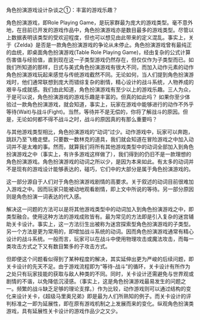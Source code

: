 角色扮演游戏设计杂谈之①：丰富的游戏乐趣？

角色扮演游戏，即Role Playing Game，是玩家群最为庞大的游戏类型。毫不意外地，在目前已开发的游戏作品中，角色扮演游戏亦是数目最多的游戏类型。尽管以上数据表明该类型的受欢迎程度，但也可以想见由此带来的定义混乱。事实上，关于《Zelda》是否是一款角色扮演游戏的争论从未停止。角色扮演游戏曾有最纯正的血统，即桌面角色扮演游戏(Table Role Playing Game)，经由复杂的公式计算伤害值与经验值，直到现在这一子类型游戏仍然存在，但仅仅作为子类型而已。如我们所知道的那样，日式与美式角色扮演游戏有很大不同，而加入动作元素的动作角色扮演游戏玩起来感觉与传统游戏截然不同。无论如何，当人们提到角色扮演游戏时，他们通常联想到庞大而错综复杂的剧情，精心设计的战斗系统，人物养成的艰辛与成就感。我们由此知道，角色扮演游戏有至少以上的游戏乐趣。三人为众，于是可以说，角色扮演游戏的游戏乐趣是丰富的。但真的如此吗？
如果你至少体验过一款角色扮演游戏，就会知道，事实上，玩家在游戏中能够进行的动作不外乎等待(Wait)与战斗(Fight)。当然，等待并不是无偿的，你将了解战斗的原因。但是，无论如何都不得不战斗之时，战斗的原因真的有那么重要吗？

与其他游戏类型相比，角色扮演游戏的“动词”过少。动作游戏中，玩家可以奔跑，跳跃乃至飞檐走壁。只要数一数林克的道具，我们就会知道在冒险游戏之中加入动词并不是太难的事。然而，就算我们将所有其他游戏类型中的动词全部加入到角色扮演游戏之中（事实上，有许多游戏这样做了），我们得到的仍旧不是一款理想的角色扮演游戏。角色扮演游戏的动词之所以少，是因为本来如此。有太多的动词并不是现有的游戏设计能够表达的，碰巧，它们中的大部分是属于角色扮演游戏的。

这一部分源自于人们对于角色扮演游戏剧情的高要求。关于叙述的动词目前很难加入游戏之中。因而玩家只能被动地观看剧情，即上文中所说的等待。另一部分原因则是角色扮演一词表达的代入感。

解决这一问题的方法可以是将其他游戏类型中的动词加入到角色扮演游戏之中，即类型融合。使用这种方法的游戏成败皆有。最为常见的方法即是引入复杂的迷宫辅助关卡设计。事实上，这一方法衍生出被称为迷宫探索型角色扮演游戏的子类型。另一个方法是更为常用的，即增加战斗系统的动词。因而角色扮演游戏通常有精心设计的战斗系统。一般而言，玩家可以在战斗中使用物理攻击或魔法攻击，而每一类攻击方式之下又有数目繁多的子攻击方式。

但即便这个问题看似得到了某种程度的解决，其实延伸出更为严峻的后续问题，即关卡设计的先天不足。由于游戏流程即为“等待-战斗”的循环，关卡设计有所作为之处只有玩家技能的获取与敌人种类的不同。同时，关卡设计还需避免与世界观或剧情的不谐，以免降低沉浸感。（事实上，这是角色扮演游戏最易发生的问题之一。频繁的战斗缺乏足够的理论支撑。）作为比较，动作游戏则可以通过结构的变化来设计关卡，《超级马里奥兄弟》即是最为人们所熟知的例子。而关卡设计的评判标准之一即为延展性，即在原有游戏机制之上发展而来的变化。纵观角色扮演类游戏，具有延展性关卡设计的游戏作品少之又少。